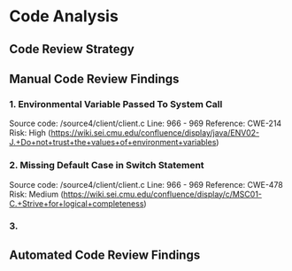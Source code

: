# Code Analysis

## Code Review Strategy

## Manual Code Review Findings

### 1. Environmental Variable Passed To System Call

Source code: /source4/client/client.c 
Line: 966 - 969
Reference: CWE-214
Risk: High (https://wiki.sei.cmu.edu/confluence/display/java/ENV02-J.+Do+not+trust+the+values+of+environment+variables)

### 2. Missing Default Case in Switch Statement

Source code: /source4/client/client.c 
Line: 966 - 969
Reference: CWE-478
Risk: Medium (https://wiki.sei.cmu.edu/confluence/display/c/MSC01-C.+Strive+for+logical+completeness)

### 3. 

## Automated Code Review Findings

